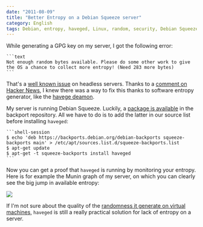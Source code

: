 ```yaml
---
date: "2011-08-09"
title: "Better Entropy on a Debian Squeeze server"
category: English
tags: Debian, entropy, haveged, Linux, random, security, Debian Squeeze
---
```


While generating a GPG key on my server, I got the following error:

    ```text
    Not enough random bytes available. Please do some other work to give the OS a chance to collect more entropy! (Need 283 more bytes)
    ```

That's a [well known issue](https://otrs.menandmice.com/otrs/public.pl?Action=PublicFAQ&ItemID=122) on headless servers. Thanks to a [comment on Hacker News](https://news.ycombinator.com/item?id=2703349), I knew there was a way to fix this thanks to software entropy generator, like the [havege deamon](https://www.issihosts.com/haveged/).

My server is running Debian Squeeze. Luckily, a [package is available](https://packages.debian.org/squeeze-backports/haveged) in the backport repository. All we have to do is to add the latter in our source list before installing `haveged`:

    ```shell-session
    $ echo 'deb https://backports.debian.org/debian-backports squeeze-backports main' > /etc/apt/sources.list.d/squeeze-backports.list
    $ apt-get update
    $ apt-get -t squeeze-backports install haveged
    ```

Now you can get a proof that `haveged` is running by monitoring your entropy. Here is for example the Munin graph of my server, on which you can clearly see the big jump in available entropy:

![]({attach}increased-entropy-with-haveged.png)

If I'm not sure about the quality of the [randomness it generate on virtual machines](https://jakob.engbloms.se/archives/1374), `haveged` is still a really practical solution for lack of entropy on a server.
